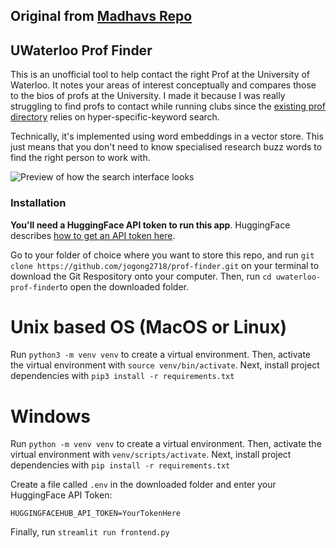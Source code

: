 ## Original from [Madhavs Repo](https://github.com/Madhav-Malhotra/uwaterloo-prof-finder)

## UWaterloo Prof Finder

This is an unofficial tool to help contact the right Prof at the University of Waterloo. It notes your areas of interest conceptually and compares those to the bios of profs at the University. I made it because I was really struggling to find profs to contact while running clubs since the [existing prof directory](https://experts.uwaterloo.ca/) relies on hyper-specific-keyword search.

Technically, it's implemented using word embeddings in a vector store. This just means that you don't need to know specialised research buzz words to find the right person to work with. 

![Preview of how the search interface looks](./preview.jpeg)

### Installation
**You'll need a HuggingFace API token to run this app**. HuggingFace describes [how to get an API token here](https://huggingface.co/docs/api-inference/quicktour#get-your-api-token).

Go to your folder of choice where you want to store this repo, and run `git clone https://github.com/jogong2718/prof-finder.git` on your terminal to download the Git Respository onto your computer. Then, run `cd uwaterloo-prof-finder`to open the downloaded folder. 


# Unix based OS (MacOS or Linux)
Run `python3 -m venv venv` to create a virtual environment. Then, activate the virtual environment with `source venv/bin/activate`. Next, install project dependencies with `pip3 install -r requirements.txt`

# Windows
Run `python -m venv venv` to create a virtual environment. Then, activate the virtual environment with `venv/scripts/activate`. Next, install project dependencies with `pip install -r requirements.txt`

Create a file called `.env` in the downloaded folder and enter your HuggingFace API Token: 
```.env
HUGGINGFACEHUB_API_TOKEN=YourTokenHere
```

Finally, run `streamlit run frontend.py`
